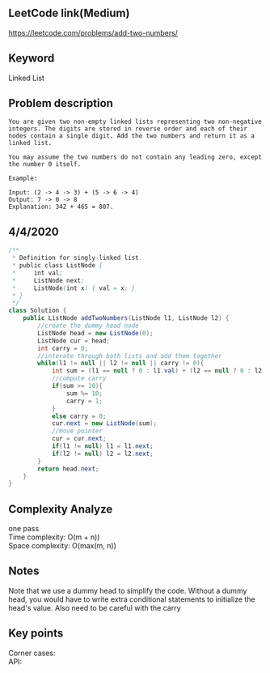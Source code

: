 ## LeetCode link(Medium)
https://leetcode.com/problems/add-two-numbers/

## Keyword
Linked List

## Problem description
```
You are given two non-empty linked lists representing two non-negative integers. The digits are stored in reverse order and each of their nodes contain a single digit. Add the two numbers and return it as a linked list.

You may assume the two numbers do not contain any leading zero, except the number 0 itself.

Example:

Input: (2 -> 4 -> 3) + (5 -> 6 -> 4)
Output: 7 -> 0 -> 8
Explanation: 342 + 465 = 807.
```
## 4/4/2020

```java
/**
 * Definition for singly-linked list.
 * public class ListNode {
 *     int val;
 *     ListNode next;
 *     ListNode(int x) { val = x; }
 * }
 */
class Solution {
    public ListNode addTwoNumbers(ListNode l1, ListNode l2) {
        //create the dummy head node
        ListNode head = new ListNode(0);
        ListNode cur = head;
        int carry = 0;
        //interate through both lists and add them together
        while(l1 != null || l2 != null || carry != 0){
            int sum = (l1 == null ? 0 : l1.val) + (l2 == null ? 0 : l2.val) + carry;
            //compute carry
            if(sum >= 10){
                sum %= 10;
                carry = 1;
            }
            else carry = 0;
            cur.next = new ListNode(sum);
            //move pointer
            cur = cur.next;
            if(l1 != null) l1 = l1.next;
            if(l2 != null) l2 = l2.next;
        }
        return head.next;
    }
}
```

## Complexity Analyze
one pass\
Time complexity: O(m + n))\
Space complexity: O(max(m, n))

## Notes
Note that we use a dummy head to simplify the code. Without a dummy head, you would have to write extra conditional statements to initialize the head's value. Also need to be careful with the carry

## Key points
Corner cases: \
API: 